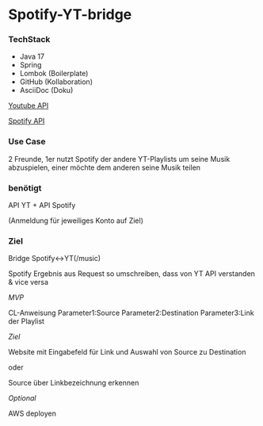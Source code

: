 # Spotify-YT-bridge


### TechStack
- Java 17
- Spring
- Lombok   (Boilerplate)
- GitHub   (Kollaboration)
- AsciiDoc (Doku)

[Youtube API](https://developers.google.com/youtube/v3/docs?hl=de)

[Spotify API](https://developer.spotify.com/documentation/web-api)

 ### Use Case
2 Freunde, 1er nutzt Spotify der andere YT-Playlists um seine Musik abzuspielen,
einer möchte dem anderen seine Musik teilen

### benötigt
API YT + API Spotify

(Anmeldung für jeweiliges Konto auf Ziel)


### Ziel

Bridge Spotify<->YT(/music)

Spotify Ergebnis aus Request so umschreiben, dass von YT API verstanden
& vice versa


*MVP*

CL-Anweisung 
Parameter1:Source Parameter2:Destination Parameter3:Link der Playlist




*Ziel*

Website mit Eingabefeld für Link und Auswahl von Source zu Destination

oder 

Source über Linkbezeichnung erkennen


*Optional*

AWS deployen
